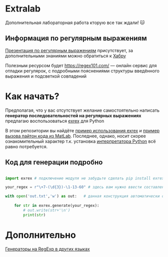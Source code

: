 # Extralab
Дополнительная лабораторная работа кторую все так ждали! :cat:

## Информация по регулярным выражениям
[Презентация по регулярным выражениям]() присутствует, за дополнительными знаниями можно обратиться к [Хабру](https://habr.com/ru/post/545150/)

Полезным ресурсом будет https://regex101.com/ — онлайн сервис для отладки регулярок, с подробными пояснениями структуры введённого выражения и подсветкой совпадений

# Как начать? 
Предполагая, что у вас отсутствует желание самостоятельно написать **генератор последовательностей на регулярных выражениях** предлагаю воспользоваться [exrex](https://github.com/asciimoo/exrex) для Python 

В этом репозитории вы найдёте [пример использования exrex](../blob/master/test_reggeneration.py) и [пример вызова пайтон кода из MatLab](../blob/master/pytesttest.m).
Последнее, однако, носит скорее ознакомительный характер т.к. установка [интерпретатора Python](https://docs.python.org/3/using/windows.html#) всё равно потребуется.

## Код для генерации подробно
```python

import exrex # подключение модуля не забудьте сделать pip install exrex прежде

your_regex = r"\+7-(\d{3})-\1-13-60" # здесь вам нужно ввести составленное вами выражение

with open('out.txt','w') as out:   # данная конструкция автоматически освобождает ресурс после выполнения всех вложенных инструкций
    
    for str in exrex.generate(your_regex): 
        # out.write(str+'\n')
        print(str)

```

# Дополнительно
[Генераторы на RegExp в других языках](https://stackoverflow.com/questions/274011/random-text-generator-based-on-regex)
